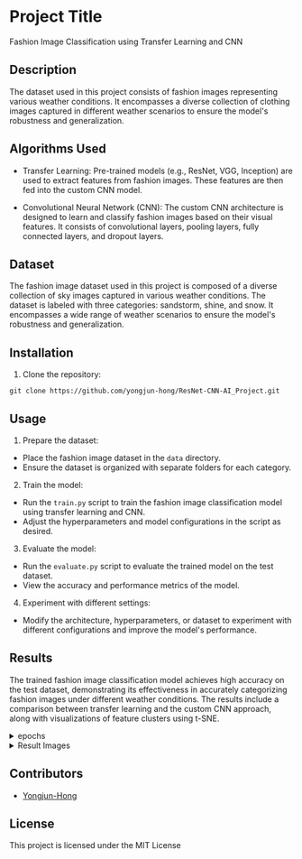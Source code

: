 # Project Title

Fashion Image Classification using Transfer Learning and CNN

## Description

The dataset used in this project consists of fashion images representing various weather conditions. It encompasses a diverse collection of clothing images captured in different weather scenarios to ensure the model's robustness and generalization.

## Algorithms Used

- Transfer Learning: Pre-trained models (e.g., ResNet, VGG, Inception) are used to extract features from fashion images. These features are then fed into the custom CNN model.

- Convolutional Neural Network (CNN): The custom CNN architecture is designed to learn and classify fashion images based on their visual features. It consists of convolutional layers, pooling layers, fully connected layers, and dropout layers.

## Dataset

The fashion image dataset used in this project is composed of a diverse collection of sky images captured in various weather conditions. The dataset is labeled with three categories: sandstorm, shine, and snow. It encompasses a wide range of weather scenarios to ensure the model's robustness and generalization.

## Installation

1. Clone the repository:
```
git clone https://github.com/yongjun-hong/ResNet-CNN-AI_Project.git
```

## Usage

1. Prepare the dataset:
- Place the fashion image dataset in the `data` directory.
- Ensure the dataset is organized with separate folders for each category.

2. Train the model:
- Run the `train.py` script to train the fashion image classification model using transfer learning and CNN.
- Adjust the hyperparameters and model configurations in the script as desired.

3. Evaluate the model:
- Run the `evaluate.py` script to evaluate the trained model on the test dataset.
- View the accuracy and performance metrics of the model.

4. Experiment with different settings:
- Modify the architecture, hyperparameters, or dataset to experiment with different configurations and improve the model's performance.

## Results

The trained fashion image classification model achieves high accuracy on the test dataset, demonstrating its effectiveness in accurately categorizing fashion images under different weather conditions. The results include a comparison between transfer learning and the custom CNN approach, along with visualizations of feature clusters using t-SNE.

<details>
    <summary> epochs </summary>

```
Epoch 0/14
----------
Loss: 35.1723 Acc: 0.6966

Epoch 1/14
----------
Loss: 11.6631 Acc: 0.8180

Epoch 2/14
----------
Loss: 15.0258 Acc: 0.7978

Epoch 3/14
----------
Loss: 17.9296 Acc: 0.8292

Epoch 4/14
----------
Loss: 7.9915 Acc: 0.8494

Epoch 5/14
----------
Loss: 6.0286 Acc: 0.8202

Epoch 6/14
----------
Loss: 4.9641 Acc: 0.8719

Epoch 7/14
----------
Loss: 2.0133 Acc: 0.9213

Epoch 8/14
----------
Loss: 2.7915 Acc: 0.9101

Epoch 9/14
----------
Loss: 2.1360 Acc: 0.8989

Epoch 10/14
----------
Loss: 1.8703 Acc: 0.8787

Epoch 11/14
----------
Loss: 1.5321 Acc: 0.9034

Epoch 12/14
----------
Loss: 1.4601 Acc: 0.9034

Epoch 13/14
----------
Loss: 1.1378 Acc: 0.8944

Epoch 14/14
----------
Loss: 1.3390 Acc: 0.9101

Training complete in 1m 49s
Best Acc: 0.9213
```
</details>

<details>
    <summary> Result Images </summary>
  
 ![3가지 이미지](https://github.com/yongjun-hong/ResNet-CNN-AI_Project/assets/104314593/7057ca08-6063-4ff7-b917-533cc06319ec)

  ![정확도](https://github.com/yongjun-hong/ResNet-CNN-AI_Project/assets/104314593/787ef69a-d615-40a9-a999-678fdf4362e2)
  
  ![손실률](https://github.com/yongjun-hong/ResNet-CNN-AI_Project/assets/104314593/f6cbf76a-4f67-4d4a-9782-34b742fc098c)
  
</details>


## Contributors

- [Yongjun-Hong]([https://github.com/your_username](https://github.com/yongjun-hong))

## License

This project is licensed under the MIT License
